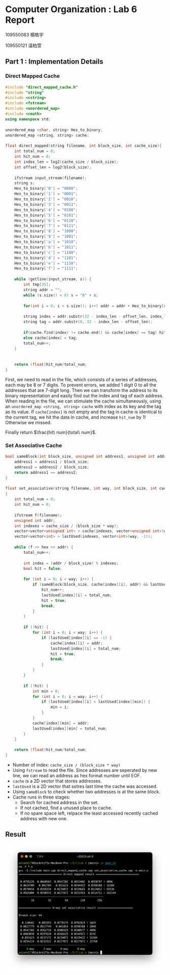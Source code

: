 # Computer Organization : Lab 6 Report

109550083 楊皓宇

109550121 温柏萱

## Part 1 : Implementation Details

### Direct Mapped Cache

```cpp
#include "direct_mapped_cache.h"
#include "string"
#include <cstring>
#include <fstream>
#include <unordered_map>
#include <cmath>
using namespace std;

unordered_map <char, string> Hex_to_binary;
unordered_map <string, string> cache;

float direct_mapped(string filename, int block_size, int cache_size){
    int total_num = 0;
    int hit_num = 0;
    int index_len = log2(cache_size / block_size);
    int offset_len = log2(block_size);
    
    ifstream input_stream(filename);
    string s;
    Hex_to_binary['0'] = "0000";
    Hex_to_binary['1'] = "0001";
    Hex_to_binary['2'] = "0010";
    Hex_to_binary['3'] = "0011";
    Hex_to_binary['4'] = "0100";
    Hex_to_binary['5'] = "0101";
    Hex_to_binary['6'] = "0110";
    Hex_to_binary['7'] = "0111";
    Hex_to_binary['8'] = "1000";
    Hex_to_binary['9'] = "1001";
    Hex_to_binary['a'] = "1010";
    Hex_to_binary['b'] = "1011";
    Hex_to_binary['c'] = "1100";
    Hex_to_binary['d'] = "1101";
    Hex_to_binary['e'] = "1110";
    Hex_to_binary['f'] = "1111";
    
    while (getline(input_stream, s)) {
        int tmp[35];
        string addr = "";
        while (s.size() < 8) s = "0" + s;

        for(int i = 0; i < s.size(); i++) addr = addr + Hex_to_binary[s[i]];
        
        string index = addr.substr(32 - index_len - offset_len, index_len);
        string tag = addr.substr(0, 32 - index_len - offset_len);

        if(cache.find(index) != cache.end() && cache[index] == tag) hit_num++;
        else cache[index] = tag;
        total_num++;
    }
     
  
    return (float)hit_num/total_num;
}
```

First, we need to read in the file, which consists of a series of addresses, each may be $8$ or $7$ digits. To prevent errors, we added $1$ digit $0$ to all the addresses that are $7$-digit long. Then we can transform the address to its binary representation and easily find out the index and tag of each address. When reading in the file, we can stimulate the cache simultaneously, using an `unordered_map <string, string> cache` with index as its key and the tag as its value. If `cache[index]` is not empty and the tag in cache is identical to the current tag, we hit the data in cache, and increase `hit_num` by $1$! Otherwise we missed. 

Finally return $\frac{hit\ num}{total\ num}$.

### Set Associative Cache
```cpp
bool sameBlock(int block_size, unsigned int address1, unsigned int address2) {
    address1 = address1 / block_size;
    address2 = address2 / block_size;
    return address1 == address2;
}

float set_associative(string filename, int way, int block_size, int cache_size)
{
    int total_num = 0;
    int hit_num = 0;

    ifstream f(filename);
    unsigned int addr;
    int indexes = cache_size / (block_size * way);
    vector<vector<unsigned int> > cache(indexes, vector<unsigned int>(way, 0));
    vector<vector<int> > lastUsed(indexes, vector<int>(way, -1));

    while (f >> hex >> addr) {
        total_num++;

        int index = (addr / block_size) % indexes;
        bool hit = false;

        for (int i = 0; i < way; i++) {
            if (sameBlock(block_size, cache[index][i], addr) && lastUsed[index][i] != -1) {
                hit_num++;
                lastUsed[index][i] = total_num;
                hit = true;
                break;
            }
        }

        if (!hit) {
            for (int i = 0; i < way; i++) {
                if (lastUsed[index][i] == -1) {
                    cache[index][i] = addr;
                    lastUsed[index][i] = total_num;
                    hit = true;
                    break;
                }
            }
        } 

        if (!hit) {
            int min = 0;
            for (int i = 0; i < way; i++) {
                if (lastUsed[index][i] < lastUsed[index][min]) {
                    min = i;
                }
            }
            cache[index][min] = addr;
            lastUsed[index][min] = total_num;
        }
    }
    
    return (float)hit_num/total_num;
}
```
- Number of index: `cache_size / (block_size * way)`
- Using `fstream` to read the file. Since addresses are seperated by new line, we can read an address as hex format number until EOF.
- `cache` is a 2D vector that stores addresses.
- `lastUsed` is a 2D vector that sotres last time the cache was accessed.
- Using `sameBlock` to check whether two addresses is at the same block.
- Cache runs in three stages:
    - Search for cached address in the set.
    - If not cached, find a unused place to cache.
    - If no spare space left, relpace the least accessed recently cached address with new one.

## Result

![Result.png](./images/Result.png)
